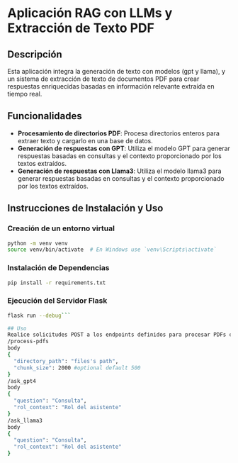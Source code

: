 
# Aplicación RAG con LLMs y Extracción de Texto PDF

## Descripción
Esta aplicación integra la generación de texto con modelos (gpt y llama), y un sistema de extracción de texto de documentos PDF para crear respuestas enriquecidas basadas en información relevante extraída en tiempo real.

## Funcionalidades
- **Procesamiento de directorios PDF**: Procesa directorios enteros para extraer texto y cargarlo en una base de datos.
- **Generación de respuestas con GPT**: Utiliza el modelo GPT para generar respuestas basadas en consultas y el contexto proporcionado por los textos extraídos.
- **Generación de respuestas con Llama3**: Utiliza el modelo llama3 para generar respuestas basadas en consultas y el contexto proporcionado por los textos extraídos.
## Instrucciones de Instalación y Uso

### Creación de un entorno virtual
```bash
python -m venv venv
source venv/bin/activate  # En Windows use `venv\Scripts\activate`
```

### Instalación de Dependencias
```bash
pip install -r requirements.txt
```

### Ejecución del Servidor Flask
```bash
flask run --debug```

## Uso
Realice solicitudes POST a los endpoints definidos para procesar PDFs o para pedir respuestas a GPT basadas en el texto de los PDFs.
/process-pdfs
body
{
  "directory_path": "files's path",
  "chunk_size": 2000 #optional default 500
}
/ask_gpt4 
body
{
  "question": "Consulta",
  "rol_context": "Rol del asistente"
}
/ask_llama3 
body
{
  "question": "Consulta",
  "rol_context": "Rol del asistente"
}
